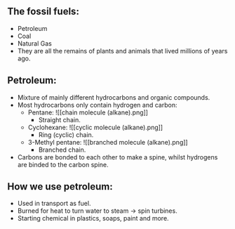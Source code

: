 ## The fossil fuels:
- Petroleum
- Coal
- Natural Gas
- They are all the remains of plants and animals that lived millions of years ago.

## Petroleum:
- Mixture of mainly different hydrocarbons and organic compounds.
- Most hydrocarbons only contain hydrogen and carbon:
	- Pentane: ![[chain molecule (alkane).png]]
		- Straight chain.
	- Cyclohexane: ![[cyclic molecule (alkane).png]]
		- Ring (cyclic) chain.
	- 3-Methyl pentane: ![[branched molecule (alkane).png]]
		- Branched chain.
- Carbons are bonded to each other to make a spine, whilst hydrogens are binded to the carbon spine.

## How we use petroleum:
- Used in transport as fuel.
- Burned for heat to turn water to steam -> spin turbines.
- Starting chemical in plastics, soaps, paint and more.
